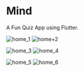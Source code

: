 # Mind

A Fun Quiz App using Flutter.

![home_1](https://github.com/user-attachments/assets/b64738d3-49b3-41eb-8204-a4053d09a5bc) ![home+2](https://github.com/user-attachments/assets/9c4eb054-031b-41c1-a4eb-251c4f4060ce)


![home_3](https://github.com/user-attachments/assets/0bcee6b0-4752-4fd8-93fb-3cf228aac823) ![home_4](https://github.com/user-attachments/assets/498952d2-baec-4e1b-b491-e76a8e0bc63a)

![home_5](https://github.com/user-attachments/assets/c549b426-3159-4892-9d5c-bf526a6c9374) ![home_6](https://github.com/user-attachments/assets/16939cbb-59db-4d8e-9405-c76ed5d0f122)

